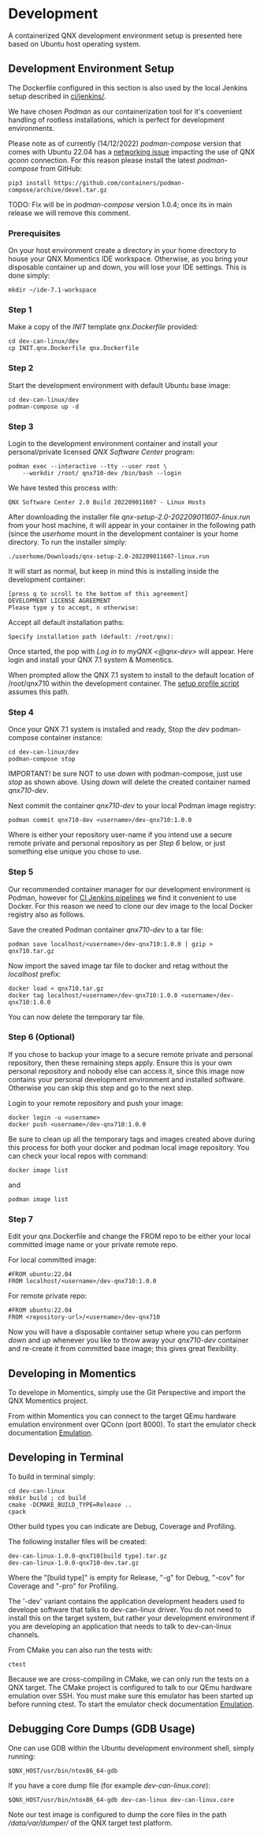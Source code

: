 # Development

A containerized QNX development environment setup is presented here based on
Ubuntu host operating system.

## Development Environment Setup

The Dockerfile configured in this section is also used by the local Jenkins
setup described in [ci/jenkins/](../ci/jenkins).

We have chosen _Podman_ as our containerization tool for it's convenient
handling of rootless installations, which is perfect for development
environments.

Please note as of currently (14/12/2022) _podman-compose_ version that comes
with Ubuntu 22.04 has a
[networking issue](https://github.com/containers/podman-compose/issues/397)
impacting the use of QNX _qconn_ connection. For this reason please install the
latest _podman-compose_ from GitHub:

    pip3 install https://github.com/containers/podman-compose/archive/devel.tar.gz

TODO: Fix will be in _podman-compose_ version 1.0.4; once its in main release we
will remove this comment.


### Prerequisites

On your host environment create a directory in your home directory to house your
QNX Momentics IDE workspace. Otherwise, as you bring your disposable container
up and down, you will lose your IDE settings. This is done simply:

    mkdir ~/ide-7.1-workspace


### Step 1

Make a copy of the _INIT_ template _qnx.Dockerfile_ provided:

    cd dev-can-linux/dev
    cp INIT.qnx.Dockerfile qnx.Dockerfile

### Step 2

Start the development environment with default Ubuntu base image:

    cd dev-can-linux/dev
    podman-compose up -d

### Step 3

Login to the development environment container and install your personal/private
licensed _QNX Software Center_ program:

    podman exec --interactive --tty --user root \
        --workdir /root/ qnx710-dev /bin/bash --login

We have tested this process with:

    QNX Software Center 2.0 Build 202209011607 - Linux Hosts

After downloading the installer file _qnx-setup-2.0-202209011607-linux.run_ from
your host machine, it will appear in your container in the following path (since
the _userhome_ mount in the development container is your home directory. To run
the installer simply:

    ./userhome/Downloads/qnx-setup-2.0-202209011607-linux.run

It will start as normal, but keep in mind this is installing inside the
development container:

    [press q to scroll to the bottom of this agreement]
    DEVELOPMENT LICENSE AGREEMENT
    Please type y to accept, n otherwise:

Accept all default installation paths:

    Specify installation path (default: /root/qnx):

Once started, the pop with _Log in to myQNX <@qnx-dev>_ will appear. Here login
and install your QNX 7.1 system & Momentics.

When prompted allow the QNX 7.1 system to install to the default location of
/root/qnx710 within the development container. The
[setup profile script](setup-profile.sh) assumes this path.


### Step 4

Once your QNX 7.1 system is installed and ready, Stop the _dev_ podman-compose
container instance:

    cd dev-can-linux/dev
    podman-compose stop

IMPORTANT! be sure NOT to use _down_ with podman-compose, just use _stop_ as
shown above. Using _down_ will delete the created container named _qnx710-dev_.

Next commit the container _qnx710-dev_ to your local Podman image registry:

    podman commit qnx710-dev <username>/dev-qnx710:1.0.0

Where <username> is either your repository user-name if you intend use a secure
remote private and personal repository as per _Step 6_ below, or just something
else unique you chose to use.

### Step 5

Our recommended container manager for our development environment is Podman,
however for [CI Jenkins pipelines](../ci/jenkins) we find it convenient to use
Docker. For this reason we need to clone our dev image to the local Docker
registry also as follows.

Save the created Podman container _qnx710-dev_ to a tar file:

    podman save localhost/<username>/dev-qnx710:1.0.0 | gzip > qnx710.tar.gz

Now import the saved image tar file to docker and retag without the _localhost_
prefix:

    docker load < qnx710.tar.gz
    docker tag localhost/<username>/dev-qnx710:1.0.0 <username>/dev-qnx710:1.0.0

You can now delete the temporary tar file.

### Step 6 (Optional)

If you chose to backup your image to a secure remote private and personal
repository, then these remaining steps apply. Ensure this is your own personal
repository and nobody else can access it, since this image now contains your
personal development environment and installed software. Otherwise you can skip
this step and go to the next step.

Login to your remote repository and push your image:

    docker login -u <username>
    docker push <username>/dev-qnx710:1.0.0

Be sure to clean up all the temporary tags and images created above during this
process for both your docker and podman local image repository. You can check
your local repos with command:

    docker image list

and

    podman image list

### Step 7

Edit your qnx.Dockerfile and change the FROM repo to be either your local
committed image name or your private remote repo.

For local committed image:

    #FROM ubuntu:22.04
    FROM localhost/<username>/dev-qnx710:1.0.0

For remote private repo:

    #FROM ubuntu:22.04
    FROM <repository-url>/<username>/dev-qnx710

Now you will have a disposable container setup where you can perform _down_ and
_up_ whenever you like to throw away your _qnx710-dev_ container and re-create
it from committed base image; this gives great flexibility.


## Developing in Momentics

To develope in Momentics, simply use the Git Perspective and import the QNX
Momentics project.

From within Momentics you can connect to the target QEmu hardware emulation
environment over QConn (port 8000). To start the emulator check documentation
[Emulation](../tests/emulation/).


## Developing in Terminal

To build in terminal simply:

    cd dev-can-linux
    mkdir build ; cd build
    cmake -DCMAKE_BUILD_TYPE=Release ..
    cpack

Other build types you can indicate are Debug, Coverage and Profiling.

The following installer files will be created:

    dev-can-linux-1.0.0-qnx710[build type].tar.gz
    dev-can-linux-1.0.0-qnx710-dev.tar.gz

Where the "[build type]" is empty for Release, "-g" for Debug, "-cov" for
Coverage and "-pro" for Profiling.

The '-dev' variant contains the application development headers used to develope
software that talks to dev-can-linux driver. You do not need to install this on
the target system, but rather your development environment if you are developing
an application that needs to talk to dev-can-linux channels.

From CMake you can also run the tests with:

    ctest

Because we are cross-compiling in CMake, we can only run the tests on a QNX
target. The CMake project is configured to talk to our QEmu hardware emulation
over SSH. You must make sure this emulator has been started up before running
ctest. To start the emulator check documentation
[Emulation](../tests/emulation/).


## Debugging Core Dumps (GDB Usage)

One can use GDB within the Ubuntu development environment shell, simply running:

    $QNX_HOST/usr/bin/ntox86_64-gdb

If you have a core dump file (for example _dev-can-linux.core_):

    $QNX_HOST/usr/bin/ntox86_64-gdb dev-can-linux dev-can-linux.core

Note our test image is configured to dump the core files in the path
_/data/var/dumper/_ of the QNX target test platform.
